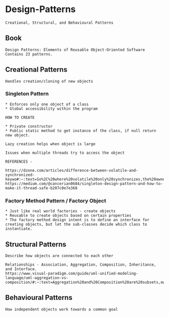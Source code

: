 # Design-Patterns
`Creational, Structural, and Behavioural Patterns`
## Book
```
Design Patterns: Elements of Reusable Object-Oriented Software
Contains 23 patterns.
```
## Creational Patterns
`Handles creation/cloning of new objects`

### Singleton Pattern
```
* Enforces only one object of a class
* Global accessibility within the program
```
```
HOW TO CREATE

* Private constructor
* Public static method to get instance of the class, if null return new object.
```

`Lazy creation helps when object is large`

`Issues when multiple threads try to access the object`

```
REFERENCES -

https://dzone.com/articles/difference-between-volatile-and-synchronized-keywo#:~:text=So%2C%20where%20volatile%20only%20synchronizes,the%20ownership%20between%20multiple%20threads.
https://medium.com/@cancerian0684/singleton-design-pattern-and-how-to-make-it-thread-safe-b207c0e7e368
```

### Factory Method Pattern / Factory Object
```
* Just like real world factories - create objects
* Reusable to create objects based on certain properties
* The factory method design intent is to define an interface for creating objects, but let the sub-classes decide which class to instantiate.
```

## Structural Patterns
`Describe how objects are connected to each other`
```
Relationships - Association, Aggregation, Composition, Inheritance, and Interface.
https://www.visual-paradigm.com/guide/uml-unified-modeling-language/uml-aggregation-vs-composition/#:~:text=Aggregation%20and%20Composition%20are%20subsets,owns%22%20object%20of%20another%20class.&text=Composition%20implies%20a%20relationship%20where,exist%20independent%20of%20the%20parent.
```
## Behavioural Patterns
`How independent objects work towards a common goal`

